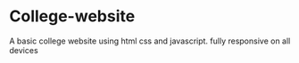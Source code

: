 # College-website
A basic college website using html css and javascript. fully responsive on all devices 
